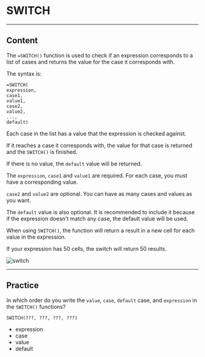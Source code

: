 ﻿---
author: Stefan-Stojanovic

type: normal

category: how to

links:
  - '[SWITCH](https://support.google.com/docs/answer/7013690){documentation}'

---

# SWITCH

---
## Content

The `=SWITCH()` function is used to check if an expression corresponds to a list of cases and returns the value for the case it corresponds with.

The syntax is:
```plain-text
=SWITCH(
expression, 
case1, 
value1, 
case2, 
value2, 
..., 
default)
```

Each case in the list has a value that the expression is checked against.

If it reaches a case it corresponds with, the value for that case is returned and the `SWITCH()` is finished.

If there is no value, the `default` value will be returned.

The `expression`, `case1` and `value1` are required. For each case, you must have a corresponding value.

`case2` and `value2` are optional. You can have as many cases and values as you want. 

The `default` value is also optional. It is recommended to include it because if the expression doesn't match any case, the default value will be used.

When using `SWITCH()`, the function will return a result in a new cell for each value in the expression.

If your expression has 50 cells, the switch will return 50 results. 

![switch](https://img.enkipro.com/e362778a4875d151ccf2782f5fdcee38.png)

---
## Practice

In which order do you write the `value`, `case`, `default` case, and `expression` in the `SWITCH()` functions?

```plain-text
SWITCH(???, ???, ???, ???)
```

- expression
- case
- value 
- default
